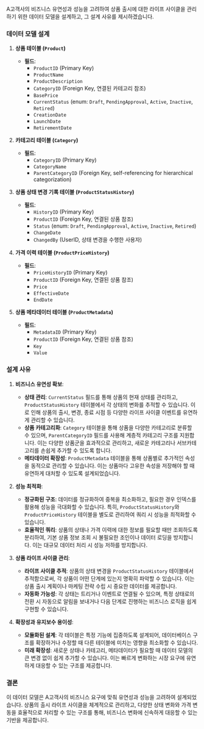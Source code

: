 A고객사의 비즈니스 유연성과 성능을 고려하여 상품 출시에 대한 라이프 사이클을 관리하기 위한 데이터 모델을 설계하고, 그 설계 사유를 제시하겠습니다.

### 데이터 모델 설계

1. **상품 테이블 (`Product`)**
   - **필드**:
     - `ProductID` (Primary Key)
     - `ProductName`
     - `ProductDescription`
     - `CategoryID` (Foreign Key, 연결된 카테고리 참조)
     - `BasePrice`
     - `CurrentStatus` (enum: `Draft`, `PendingApproval`, `Active`, `Inactive`, `Retired`)
     - `CreationDate`
     - `LaunchDate`
     - `RetirementDate`

2. **카테고리 테이블 (`Category`)**
   - **필드**:
     - `CategoryID` (Primary Key)
     - `CategoryName`
     - `ParentCategoryID` (Foreign Key, self-referencing for hierarchical categorization)
   
3. **상품 상태 변경 기록 테이블 (`ProductStatusHistory`)**
   - **필드**:
     - `HistoryID` (Primary Key)
     - `ProductID` (Foreign Key, 연결된 상품 참조)
     - `Status` (enum: `Draft`, `PendingApproval`, `Active`, `Inactive`, `Retired`)
     - `ChangeDate`
     - `ChangedBy` (UserID, 상태 변경을 수행한 사용자)

4. **가격 이력 테이블 (`ProductPriceHistory`)**
   - **필드**:
     - `PriceHistoryID` (Primary Key)
     - `ProductID` (Foreign Key, 연결된 상품 참조)
     - `Price`
     - `EffectiveDate`
     - `EndDate`

5. **상품 메타데이터 테이블 (`ProductMetadata`)**
   - **필드**:
     - `MetadataID` (Primary Key)
     - `ProductID` (Foreign Key, 연결된 상품 참조)
     - `Key`
     - `Value`

### 설계 사유

1. **비즈니스 유연성 확보**:
   - **상태 관리**: `CurrentStatus` 필드를 통해 상품의 현재 상태를 관리하고, `ProductStatusHistory` 테이블에서 각 상태의 변화를 추적할 수 있습니다. 이로 인해 상품의 출시, 변경, 종료 시점 등 다양한 라이프 사이클 이벤트를 유연하게 관리할 수 있습니다.
   - **상품 카테고리화**: `Category` 테이블을 통해 상품을 다양한 카테고리로 분류할 수 있으며, `ParentCategoryID` 필드를 사용해 계층적 카테고리 구조를 지원합니다. 이는 다양한 상품군을 효과적으로 관리하고, 새로운 카테고리나 서브카테고리를 손쉽게 추가할 수 있도록 합니다.
   - **메타데이터 확장성**: `ProductMetadata` 테이블을 통해 상품별로 추가적인 속성을 동적으로 관리할 수 있습니다. 이는 상품마다 고유한 속성을 저장해야 할 때 유연하게 대처할 수 있도록 설계되었습니다.

2. **성능 최적화**:
   - **정규화된 구조**: 데이터를 정규화하여 중복을 최소화하고, 필요한 경우 인덱스를 활용해 성능을 극대화할 수 있습니다. 특히, `ProductStatusHistory`와 `ProductPriceHistory` 테이블을 별도로 관리하여 쿼리 시 성능을 최적화할 수 있습니다.
   - **효율적인 쿼리**: 상품의 상태나 가격 이력에 대한 정보를 필요할 때만 조회하도록 분리하여, 기본 상품 정보 조회 시 불필요한 조인이나 데이터 로딩을 방지합니다. 이는 대규모 데이터 처리 시 성능 저하를 방지합니다.

3. **상품 라이프 사이클 관리**:
   - **라이프 사이클 추적**: 상품의 상태 변경을 `ProductStatusHistory` 테이블에서 추적함으로써, 각 상품이 어떤 단계에 있는지 명확히 파악할 수 있습니다. 이는 상품 출시 계획이나 마케팅 전략 수립 시 중요한 데이터를 제공합니다.
   - **자동화 가능성**: 각 상태는 트리거나 이벤트로 연결될 수 있으며, 특정 상태로의 전환 시 자동으로 알림을 보내거나 다음 단계로 진행하는 비즈니스 로직을 쉽게 구현할 수 있습니다.

4. **확장성과 유지보수 용이성**:
   - **모듈화된 설계**: 각 테이블은 특정 기능에 집중하도록 설계되어, 데이터베이스 구조를 확장하거나 수정할 때 다른 테이블에 미치는 영향을 최소화할 수 있습니다.
   - **미래 확장성**: 새로운 상태나 카테고리, 메타데이터가 필요할 때 데이터 모델의 큰 변경 없이 쉽게 추가할 수 있습니다. 이는 빠르게 변화하는 시장 요구에 유연하게 대응할 수 있는 구조를 제공합니다.

### 결론

이 데이터 모델은 A고객사의 비즈니스 요구에 맞춰 유연성과 성능을 고려하여 설계되었습니다. 상품의 출시 라이프 사이클을 체계적으로 관리하고, 다양한 상태 변화와 가격 변동을 효율적으로 처리할 수 있는 구조를 통해, 비즈니스 변화에 신속하게 대응할 수 있는 기반을 제공합니다.
